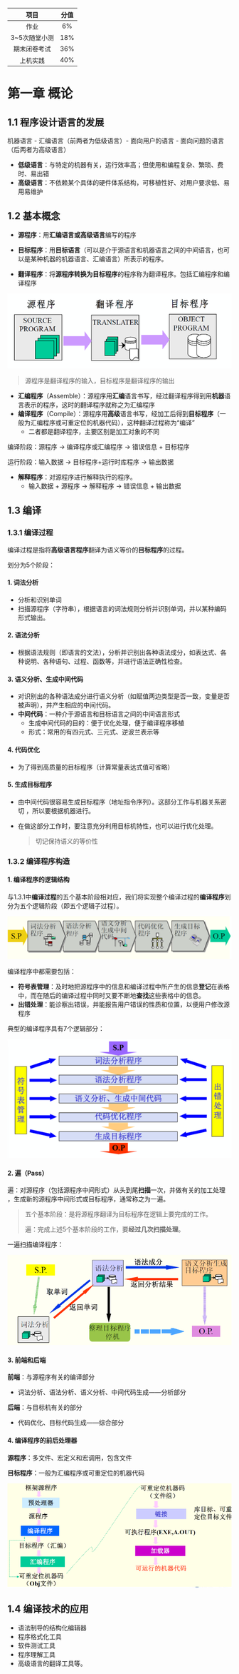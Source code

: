 |     项目      | 分值 |
| :-----------: | :--: |
|     作业      |  6%  |
| 3~5次随堂小测 | 18%  |
| 期末闭卷考试  | 36%  |
|   上机实践    | 40%  |

# 第一章 概论

## 1.1 程序设计语言的发展

机器语言 - 汇编语言（前两者为低级语言）- 面向用户的语言 - 面向问题的语言（后两者为高级语言）

- **低级语言**：与特定的机器有关，运行效率高；但使用和编程复杂、繁琐、费时、易出错
- **高级语言**：不依赖某个具体的硬件体系结构，可移植性好、对用户要求低、易用易维护



## 1.2 基本概念

- **源程序**：用**汇编语言或高级语言**编写的程序
- **目标程序**：用**目标语言**（可以是介于源语言和机器语言之间的中间语言，也可以是某种机器的机器语言、汇编语言）所表示的程序。

- **翻译程序**：将**源程序转换为目标程序**的程序称为翻译程序。包括汇编程序和编译程序

![源程序、翻译程序、目标程序 三者关系](./img/image-20240904171511375.png)

> 源程序是翻译程序的输入，目标程序是翻译程序的输出

- **汇编程序**（Assemble）：源程序用**汇编**语言书写，经过翻译程序得到用**机器**语言表示的程序，这时的翻译程序就称之为汇编程序
- **编译程序**（Compile）：源程序用**高级**语言书写，经加工后得到**目标程序**（一般为汇编程序或可重定位的机器代码），这种翻译过程称为“编译”
  - 二者都是翻译程序，主要区别是加工对象的不同

编译阶段：源程序 -> 编译程序或汇编程序 -> 错误信息 + 目标程序

运行阶段：输入数据 -> 目标程序+运行时库程序 -> 输出数据

- **解释程序**：对源程序进行解释执行的程序。
  - 输入数据 + 源程序 -> 解释程序 -> 错误信息 + 输出数据



## 1.3 编译

### 1.3.1 编译过程

编译过程是指将**高级语言程序**翻译为语义等价的**目标程序**的过程。

划分为5个阶段：

#### 1. 词法分析

- 分析和识别单词
- 扫描源程序（字符串），根据语言的词法规则分析并识别单词，并以某种编码形式输出。

#### 2. 语法分析

- 根据语法规则（即语言的文法），分析并识别出各种语法成分，如表达式、各种说明、各种语句、过程、函数等，并进行语法正确性检查。

#### 3. 语义分析、生成中间代码

- 对识别出的各种语法成分进行语义分析（如赋值两边类型是否一致，变量是否被声明），并产生相应的中间代码。
- **中间代码**：一种介于源语言和目标语言之间的中间语言形式
  - 生成中间代码的目的：便于优化处理，便于编译程序移植
  - 形式：常用的有四元式、三元式、逆波兰表示等

#### 4. 代码优化

- 为了得到高质量的目标程序（计算常量表达式值可省略）

#### 5. 生成目标程序

- 由中间代码很容易生成目标程序（地址指令序列）。这部分工作与机器关系密切 ，所以要根据机器进行。

- 在做这部分工作时，要注意充分利用目标机特性，也可以进行优化处理。

  > 切记保持语义的等价性



### 1.3.2 编译程序构造

#### 1. 编译程序的逻辑结构

与1.3.1中**编译过程**的五个基本阶段相对应，我们将实现整个编译过程的**编译程序**划分为五个逻辑阶段（即五个逻辑子过程）。

![五个逻辑子过程](./img/image-20240904173624951.png)

编译程序中都需要包括：

- **符号表管理**：及时地把源程序中的信息和编译过程中所产生的信息**登记**在表格中，而在随后的编译过程中同时又要不断地**查找**这些表格中的信息。
- **出错处理**：能诊察出错误，并能报告用户错误的性质和位置，以便用户修改源程序

典型的编译程序具有7个逻辑部分：

![编译程序的7个逻辑部分](./img/image-20240904173835258.png)

#### 2. 遍（Pass）

遍：对源程序（包括源程序中间形式）从头到尾**扫描**一次，并做有关的加工处理 ，生成新的源程序中间形式或目标程序，通常称之为一遍。

> 五个基本阶段：是将源程序翻译为目标程序在逻辑上要完成的工作。
>
> 遍：完成上述5个基本阶段的工作，要**经过几次扫描处理**。

一遍扫描编译程序：

![一遍扫描编译程序](./img/image-20240904174121559.png)

#### 3. 前端和后端

**前端**：与源程序有关的编译部分

- 词法分析、语法分析、语义分析、中间代码生成——分析部分

**后端**：与目标机有关的部分

- 代码优化、目标代码生成——综合部分

#### 4. 编译程序的前后处理器

**源程序**：多文件、宏定义和宏调用，包含文件

**目标程序**：一般为汇编程序或可重定位的机器代码

![](./img/image-20240904175219817.png)



## 1.4 编译技术的应用

- 语法制导的结构化编辑器
- 程序格式化工具
- 软件测试工具
- 程序理解工具
- 高级语言的翻译工具等。